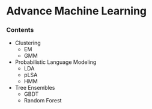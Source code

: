 Advance Machine Learning
========================

### Contents

- Clustering
  - EM
  - GMM
- Probabilistic Language Modeling
  - LDA
  - pLSA
  - HMM
- Tree Ensembles
  - GBDT
  - Random Forest
